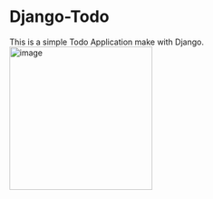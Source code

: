 # Django-Todo
This is a simple Todo Application make with Django.
<img width="252" alt="image" src="https://github.com/user-attachments/assets/13dd08b7-feb2-40cb-bd52-6f02bd465456" />
